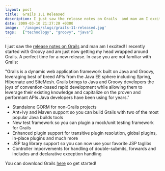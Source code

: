 ```yaml
---
layout: post
title:  Grails 1.1 Released
description: I just saw the release notes on Grails  and man am I excited! I recently started with Groovy and am just now getting my head wrapped around Grails. A perfect time for a new release. In case you are not familiar with Grails-  Grails is a dynamic web application framework built on Java and Groovy, leveraging best of breed APIs from the Java EE sphere including Spring, Hibernate and SiteMesh. Grails brings to Java and Groovy developers the joys of convention-based rapid development while allowing t
date: 2009-03-10 21:27:20 +0300
image:  '/images/slugs/grails-11-released.jpg'
tags:   ["technology", "groovy", "java"]
---
```

<p>I just saw the <a href="http://www.grails.org/1.1+Release+Notes" target="_blank">release notes on Grails</a> and man am I excited! I recently started with Groovy and am just now getting my head wrapped around Grails. A perfect time for a new release. In case you are not familiar with Grails:</p>
<p>"Grails is a dynamic web application framework built on Java and Groovy, leveraging best of breed APIs from the Java EE sphere including Spring, Hibernate and SiteMesh. Grails brings to Java and Groovy developers the joys of convention-based rapid development while allowing them to leverage their existing knowledge and capitalize on the proven and performant APIs Java developers have been using for years."</p>
<ul>
	<li>Standalone GORM for non-Grails projects</li>
	<li>Ant+Ivy and Maven support so you can build Grails with two of the most popular Java builds tools</li>
	<li>New test framework so you can plugin a mock/unit testing framework for Grails</li>
	<li>Enhanced plugin support for transitive plugin resolution, global plugins, in-place plugins and much more</li>
	<li>JSP tag library support so you can now use your favorite JSP taglibs</li>
	<li>Controller imporvements for handling of double-submits, forwards and includes and declarative exception handling</li>
</ul>
You can download Grails <a href="http://www.grails.org/Download" target="_blank">here</a> so get started!
